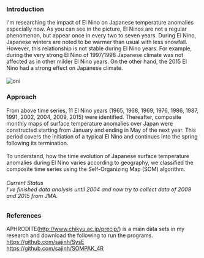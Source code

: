### Introduction
I'm researching the impact of El Nino on Japanese temperature anomalies especially now. As you can see in the picture, El Ninos are not a regular phenomenon, but appear once in every two to seven years. During El Nino, Japanese winters are noted to be warmer than usual with less snowfall. However, this relationship is not stable during El Nino years. For example, during the very strong El Nino of 1997/1998 Japanese climate was not affected as in other milder El Nino years. On the other hand, the 2015 El Nino had a strong effect on Japanese climate.<br><br>
![oni](https://user-images.githubusercontent.com/59592810/75132096-05b88880-5719-11ea-8fe5-a50286ef0a27.png)
### Approach
From above time series, 11 El Nino years (1965, 1968, 1969, 1976, 1986, 1987, 1991, 2002, 2004, 2009, 2015) were identified. Thereafter, composite monthly maps of surface temperature anomalies over Japan were constructed starting from January and ending in May of the next year. This period covers the initiation of a typical El Nino and continues into the spring following its termination.<br><br>
To understand, how the time evolution of Japanese surface temperature anomalies during El Nino varies according to geography, we classified the composite time series using the Self-Organizing Map (SOM) algorithm.<br>
###### Current Status<br>I've finished data analysis until 2004 and now try to collect data of 2009 and 2015 from JMA.<br>
### References
APHRODITE(http://www.chikyu.ac.jp/precip/) is a main data sets in my research and download the following to run the programs.<br>
https://github.com/sajinh/SysE<br>
https://github.com/sajinh/SOMPAK_4R
